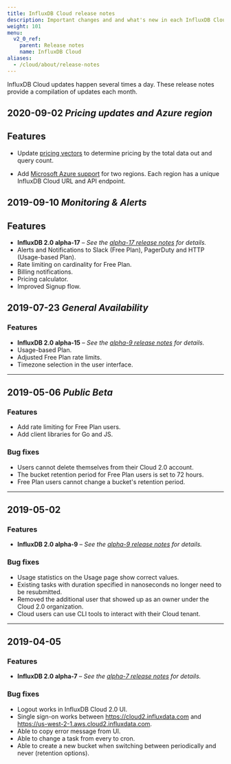 ```yaml
---
title: InfluxDB Cloud release notes
description: Important changes and and what's new in each InfluxDB Cloud 2.0 update.
weight: 101
menu:
  v2_0_ref:
    parent: Release notes
    name: InfluxDB Cloud
aliases:
  - /cloud/about/release-notes
---
```


InfluxDB Cloud updates happen several times a day. These release notes provide a compilation of updates each month.

## 2020-09-02 _Pricing updates and Azure region_

## Features

- Update [pricing vectors](/influxdb/v2.0/account-management/pricing-plans/#pricing-vect) to determine pricing by the total data out and query count.

- Add [Microsoft Azure support](/influxdb/v2.0/reference/urls/#microsoft-azure) for two regions. Each region has a unique InfluxDB Cloud URL and API endpoint.

## 2019-09-10 _Monitoring & Alerts_

## Features

- **InfluxDB 2.0 alpha-17** –
  _See the [alpha-17 release notes](/v2.0/reference/release-notes/influxdb/#v2-0-0-alpha-17-2019-08-14) for details._
- Alerts and Notifications to Slack (Free Plan), PagerDuty and HTTP (Usage-based Plan).
- Rate limiting on cardinality for Free Plan.
- Billing notifications.
- Pricing calculator.
- Improved Signup flow.

## 2019-07-23 _General Availability_

### Features

- **InfluxDB 2.0 alpha-15** –
  _See the [alpha-9 release notes](/v2.0/reference/release-notes/influxdb/#v2-0-0-alpha-15-2019-07-11) for details._
- Usage-based Plan.
- Adjusted Free Plan rate limits.
- Timezone selection in the user interface.

---

## 2019-05-06 _Public Beta_

### Features

- Add rate limiting for Free Plan users.
- Add client libraries for Go and JS.

### Bug fixes

- Users cannot delete themselves from their Cloud 2.0 account.
- The bucket retention period for Free Plan users is set to 72 hours.
- Free Plan users cannot change a bucket's retention period.

---

## 2019-05-02

### Features

- **InfluxDB 2.0 alpha-9** –
  _See the [alpha-9 release notes](/v2.0/reference/release-notes/influxdb/#v2-0-0-alpha-9-2019-05-01) for details._

### Bug fixes

- Usage statistics on the Usage page show correct values.
- Existing tasks with duration specified in nanoseconds no longer need to be resubmitted.
- Removed the additional user that showed up as an owner under the Cloud 2.0 organization.
- Cloud users can use CLI tools to interact with their Cloud tenant.


---

## 2019-04-05

### Features

- **InfluxDB 2.0 alpha-7** –
  _See the [alpha-7 release notes](/v2.0/reference/release-notes/influxdb/#v2-0-0-alpha-7-2019-03-28) for details._

### Bug fixes

- Logout works in InfluxDB Cloud 2.0 UI.
- Single sign-on works between https://cloud2.influxdata.com and https://us-west-2-1.aws.cloud2.influxdata.com.
- Able to copy error message from UI.
- Able to change a task from every to cron.
- Able to create a new bucket when switching between periodically and never (retention options).
